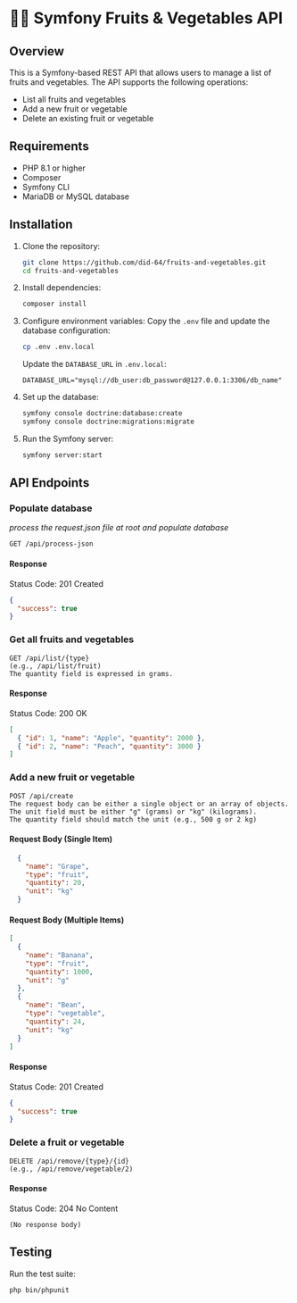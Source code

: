 # 🍎🥕 Symfony Fruits & Vegetables API

## Overview
This is a Symfony-based REST API that allows users to manage a list of fruits and vegetables. The API supports the following operations:
- List all fruits and vegetables
- Add a new fruit or vegetable
- Delete an existing fruit or vegetable

## Requirements
- PHP 8.1 or higher
- Composer
- Symfony CLI
- MariaDB or MySQL database

## Installation

1. Clone the repository:
   ```sh
   git clone https://github.com/did-64/fruits-and-vegetables.git
   cd fruits-and-vegetables
   ```

2. Install dependencies:
   ```sh
   composer install
   ```

3. Configure environment variables:
   Copy the `.env` file and update the database configuration:
   ```sh
   cp .env .env.local
   ```
   Update the `DATABASE_URL` in `.env.local`:
   ```
   DATABASE_URL="mysql://db_user:db_password@127.0.0.1:3306/db_name"
   ```

4. Set up the database:
   ```sh
   symfony console doctrine:database:create
   symfony console doctrine:migrations:migrate
   ```

5. Run the Symfony server:
   ```sh
   symfony server:start
   ```

## API Endpoints

### Populate database
_process the request.json file at root and populate database_
```http
GET /api/process-json
```
#### Response
Status Code: 201 Created
```json
{
  "success": true
}
```

### Get all fruits and vegetables
```http
GET /api/list/{type}
(e.g., /api/list/fruit)
The quantity field is expressed in grams.
```
#### Response
Status Code: 200 OK
```json
[
  { "id": 1, "name": "Apple", "quantity": 2000 },
  { "id": 2, "name": "Peach", "quantity": 3000 }
]
```

### Add a new fruit or vegetable
```http
POST /api/create
The request body can be either a single object or an array of objects.
The unit field must be either "g" (grams) or "kg" (kilograms).
The quantity field should match the unit (e.g., 500 g or 2 kg)
```
#### Request Body (Single Item)
```json
  {
    "name": "Grape",
    "type": "fruit",
    "quantity": 20,
    "unit": "kg"
  }
```
#### Request Body (Multiple Items)
```json
[
  {
    "name": "Banana",
    "type": "fruit",
    "quantity": 1000,
    "unit": "g"
  },
  {
    "name": "Bean",
    "type": "vegetable",
    "quantity": 24,
    "unit": "kg"
  }
]
```
#### Response
Status Code: 201 Created
```json
{
  "success": true
}
```

### Delete a fruit or vegetable
```http
DELETE /api/remove/{type}/{id}
(e.g., /api/remove/vegetable/2)
```
#### Response
Status Code: 204 No Content
```text
(No response body)
```

## Testing
Run the test suite:
```sh
php bin/phpunit
```


